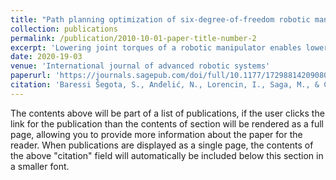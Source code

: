 ```yaml
---
title: "Path planning optimization of six-degree-of-freedom robotic manipulators using evolutionary algorithms"
collection: publications
permalink: /publication/2010-10-01-paper-title-number-2
excerpt: 'Lowering joint torques of a robotic manipulator enables lowering the energy it uses as well as increase in the longevity of the robotic manipulator. This article proposes the use of evolutionary computation algorithms for optimizing the paths of the robotic manipulator with the goal of lowering the joint torques. The robotic manipulator used for optimization is modelled after a realistic six-degree-of-freedom robotic manipulator. Two cases are observed and these are a single robotic manipulator carrying a weight in a point-to-point trajectory and two robotic manipulators cooperating and moving the same weight along a calculated point-to-point trajectory. The article describes the process used for determining the kinematic properties using Denavit–Hartenberg method and the dynamic equations of the robotic manipulator using Lagrange–Euler and Newton–Euler algorithms.'
date: 2020-19-03
venue: 'International journal of advanced robotic systems'
paperurl: 'https://journals.sagepub.com/doi/full/10.1177/1729881420908076'
citation: 'Baressi Šegota, S., Anđelić, N., Lorencin, I., Saga, M., & Car, Z. (2020). Path planning optimization of six-degree-of-freedom robotic manipulators using evolutionary algorithms. International journal of advanced robotic systems, 17(2), 1729881420908076.'
---
```


The contents above will be part of a list of publications, if the user clicks the link for the publication than the contents of section will be rendered as a full page, allowing you to provide more information about the paper for the reader. When publications are displayed as a single page, the contents of the above "citation" field will automatically be included below this section in a smaller font.
